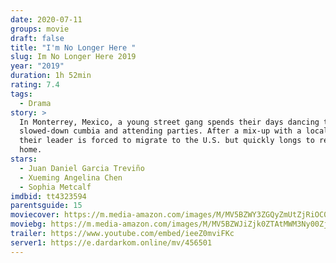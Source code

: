 ```yaml
---
date: 2020-07-11
groups: movie
draft: false
title: "I'm No Longer Here "
slug: Im No Longer Here 2019
year: "2019"
duration: 1h 52min
rating: 7.4
tags:
  - Drama
story: >
  In Monterrey, Mexico, a young street gang spends their days dancing to
  slowed-down cumbia and attending parties. After a mix-up with a local cartel,
  their leader is forced to migrate to the U.S. but quickly longs to return
  home.
stars:
  - Juan Daniel Garcia Treviño
  - Xueming Angelina Chen
  - Sophia Metcalf
imdbid: tt4323594
parentsguide: 15
moviecover: https://m.media-amazon.com/images/M/MV5BZWY3ZGQyZmUtZjRiOC00ODFmLWI3YmMtOTQwN2RiYWI2NmQ3XkEyXkFqcGdeQXVyMjUxMTY3ODM@._V1_FMjpg_UX1142_.jpg
moviebg: https://m.media-amazon.com/images/M/MV5BZWJiZjk0ZTAtMWM3Ny00Zjk5LWIxYzUtMWQ5MmU4YWJmNjEwXkEyXkFqcGdeQXVyMTg0ODExNDQ@._V1_FMjpg_UX1280_.jpg
trailer: https://www.youtube.com/embed/ieeZ0mviFKc
server1: https://e.dardarkom.online/mv/456501
---
```

